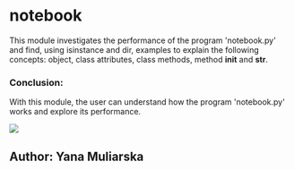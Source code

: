 # notebook
This module investigates the performance of the program 'notebook.py' and find, using isinstance and dir,
examples to explain the following concepts: object, class attributes, class methods, method __init__ and __str__.

### Conclusion:
With this module, the user can understand how the program 'notebook.py' works and explore its performance.

![]('example1.png')
## Author: Yana Muliarska
